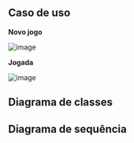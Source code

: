 ## Caso de uso

**Novo jogo**

![image](https://user-images.githubusercontent.com/88853327/224120815-93d5c96a-851a-49d9-bd5c-d2fca3323956.png)

**Jogada**

![image](https://user-images.githubusercontent.com/88853327/224120995-4a880b94-8055-4bdb-8500-d3268293e7bc.png)

## Diagrama de classes


## Diagrama de sequência
